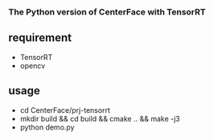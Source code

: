 ### The Python version of CenterFace with TensorRT

## requirement
- TensorRT
- opencv

## usage 
 * cd CenterFace/prj-tensorrt
 * mkdir build && cd build && cmake .. && make -j3
 * python demo.py